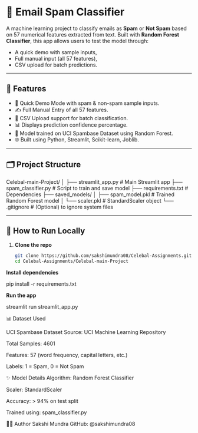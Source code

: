 # 📧 Email Spam Classifier

A machine learning project to classify emails as **Spam** or **Not Spam** based on 57 numerical features extracted from text. Built with **Random Forest Classifier**, this app allows users to test the model through:
- A quick demo with sample inputs,
- Full manual input (all 57 features),
- CSV upload for batch predictions.

---

## 🧠 Features

- 🎯 Quick Demo Mode with spam & non-spam sample inputs.
- ✍️ Full Manual Entry of all 57 features.
- 📁 CSV Upload support for batch classification.
- 📊 Displays prediction confidence percentage.
- 🧰 Model trained on UCI Spambase Dataset using Random Forest.
- 🌐 Built using Python, Streamlit, Scikit-learn, Joblib.

---

## 🗂 Project Structure

Celebal-main-Project/
│
├── streamlit_app.py # Main Streamlit app
├── spam_classifier.py # Script to train and save model
├── requirements.txt # Dependencies
├── saved_models/
│ ├── spam_model.pkl # Trained Random Forest model
│ └── scaler.pkl # StandardScaler object
└── .gitignore # (Optional) to ignore system files


---

## 🔧 How to Run Locally

1. **Clone the repo**
   ```bash
   git clone https://github.com/sakshimundra08/Celebal-Assignments.git
   cd Celebal-Assignments/Celebal-main-Project

**Install dependencies**

pip install -r requirements.txt


**Run the app**

streamlit run streamlit_app.py

📊 Dataset Used

UCI Spambase Dataset
Source: UCI Machine Learning Repository

Total Samples: 4601

Features: 57 (word frequency, capital letters, etc.)

Labels: 1 = Spam, 0 = Not Spam

✨ Model Details
Algorithm: Random Forest Classifier

Scaler: StandardScaler

Accuracy: > 94% on test split

Trained using: spam_classifier.py

🙋‍♀️ Author
Sakshi Mundra
GitHub: @sakshimundra08

